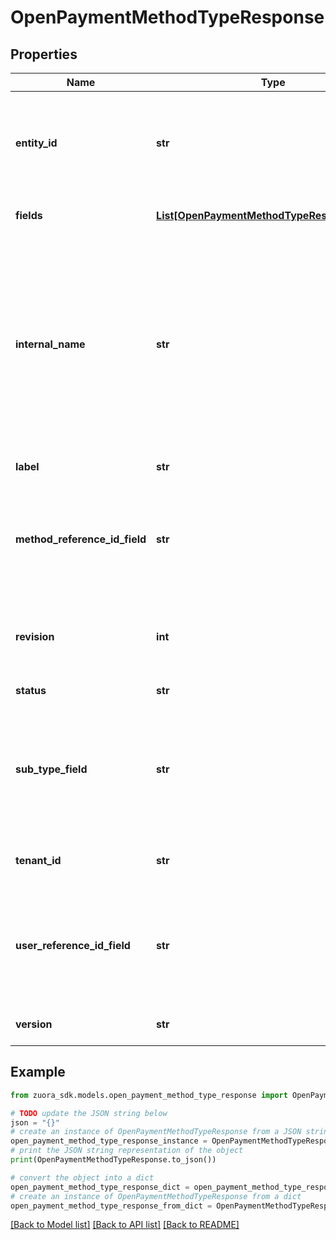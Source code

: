 # OpenPaymentMethodTypeResponse


## Properties

Name | Type | Description | Notes
------------ | ------------- | ------------- | -------------
**entity_id** | **str** | If an entity UUID is provided, this custom payment method type is specific to this entity only. If no entity UUID is provided, the custom payment method type is available to the global entity and all the sub entities in the tenant. | [optional] 
**fields** | [**List[OpenPaymentMethodTypeResponseFields]**](OpenPaymentMethodTypeResponseFields.md) | An array containing field metadata of the custom payment method type.  | [optional] 
**internal_name** | **str** | A string to identify the custom payment method type in the API name of the payment method type.   This field is used along with the &#x60;tenantId&#x60; field by the system to construct and generate the API name of the custom payment method type in the following way:   &#x60;&lt;internalName&gt;__c_&lt;tenantId&gt;&#x60;   For example, if &#x60;internalName&#x60; is &#x60;AmazonPay&#x60;, and &#x60;tenantId&#x60; is &#x60;12368&#x60;, the API name of the custom payment method type will be &#x60;AmazonPay__c_12368&#x60;. | [optional] 
**label** | **str** | The label that is used to refer to this type in the Zuora UI.  | [optional] 
**method_reference_id_field** | **str** | The identification reference of the custom payment method.   This field should be mapped to a field name defined in the &#x60;fields&#x60; array for the purpose of being used as a filter in reporting tools such as Data Source Exports and Data Query. | [optional] 
**revision** | **int** | The revision number of the custom payment method type, which starts from 1 and increases by 1 when you update a published revision for the first time. | [optional] 
**status** | **str** | The status of the custom payment method type.  | [optional] 
**sub_type_field** | **str** | The identification reference indicating the subtype of the custom payment method.   This field should be mapped to a field name defined in the &#x60;fields&#x60; array for the purpose of being used as a filter in reporting tools such as Data Source Exports and Data Query. | [optional] 
**tenant_id** | **str** | Zuora tenant ID. If multi-entity is enabled in your tenant, this is the ID of the parent tenant of all the sub entities. | [optional] 
**user_reference_id_field** | **str** | The identification reference of the user or customer account.   This field should be mapped to a field name defined in the &#x60;fields&#x60; array for the purpose of being used as a filter in reporting tools such as Data Source Exports and Data Query. | [optional] 
**version** | **str** | The time when the custom payment method type was first published.  | [optional] 

## Example

```python
from zuora_sdk.models.open_payment_method_type_response import OpenPaymentMethodTypeResponse

# TODO update the JSON string below
json = "{}"
# create an instance of OpenPaymentMethodTypeResponse from a JSON string
open_payment_method_type_response_instance = OpenPaymentMethodTypeResponse.from_json(json)
# print the JSON string representation of the object
print(OpenPaymentMethodTypeResponse.to_json())

# convert the object into a dict
open_payment_method_type_response_dict = open_payment_method_type_response_instance.to_dict()
# create an instance of OpenPaymentMethodTypeResponse from a dict
open_payment_method_type_response_from_dict = OpenPaymentMethodTypeResponse.from_dict(open_payment_method_type_response_dict)
```
[[Back to Model list]](../README.md#documentation-for-models) [[Back to API list]](../README.md#documentation-for-api-endpoints) [[Back to README]](../README.md)


